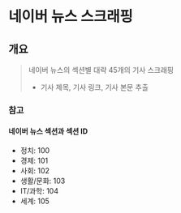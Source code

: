 # 네이버 뉴스 스크래핑

## 개요
> 네이버 뉴스의 섹션별 대략 45개의 기사 스크래핑
> - 기사 제목, 기사 링크, 기사 본문 추출

### 참고

#### 네이버 뉴스 섹션과 섹션 ID
- 정치: 100
- 경제: 101
- 사회: 102
- 생활/문화: 103
- IT/과학: 104
- 세계: 105